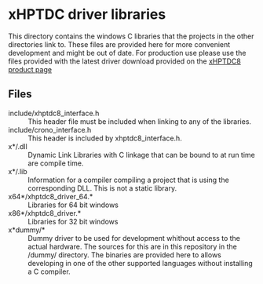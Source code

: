 # xHPTDC driver libraries

This directory contains the windows C libraries that the projects in the other directories link to.
These files are provided here for more convenient development and might be out of date. For production use please use the files provided with the latest driver download provided on the [xHPTDC8 product page](https://www.cronologic.de/products/tdcs/xhptdc8-pcie.)

## Files

<dl>
    <dt>include/xhptdc8_interface.h</dt>
        <dd> This header file must be included when linking to any of the libraries.<dd>
    <dt>include/crono_interface.h</dt>
        <dd> This header is included by xhptdc8_interface.h.<dd>
    <dt>x*/.dll</dt>
        <dd>Dynamic Link Libraries with C linkage that can be bound to at run time are compile time.</dd>
    <dt>x*/.lib</dt>
        <dd>Information for a compiler compiling a project that is using the corresponding DLL. This is not a static library.</dd>
    <dt>x64*/xhptdc8_driver_64.*</dt>
        <dd>Libraries for 64 bit windows</dd>
    <dt>x86*/xhptdc8_driver.*</dt>
        <dd>Libraries for 32 bit windows</dd>
    <dt>x*dummy/*</dt>
        <dd>Dummy driver to be used for development whithout access to the actual hardware. The sources for this are in this repository in the /dummy/ directory. The binaries are provided here to allows developing in one of the other supported languages without installing a C compiler.</dd>
</dl>